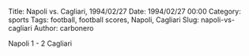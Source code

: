 Title: Napoli vs. Cagliari, 1994/02/27
Date: 1994/02/27 00:00
Category: sports
Tags: football, football scores, Napoli, Cagliari
Slug: napoli-vs-cagliari
Author: carbonero


Napoli 1 - 2 Cagliari
